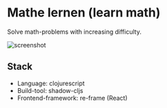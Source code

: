 # Mathe lernen (learn math)

Solve math-problems with increasing difficulty.

![screenshot](https://github.com/user-attachments/assets/8cb5c60e-8a07-4393-b8fe-052495530d6f)

## Stack

- Language: clojurescript
- Build-tool: shadow-cljs
- Frontend-framework: re-frame (React)
